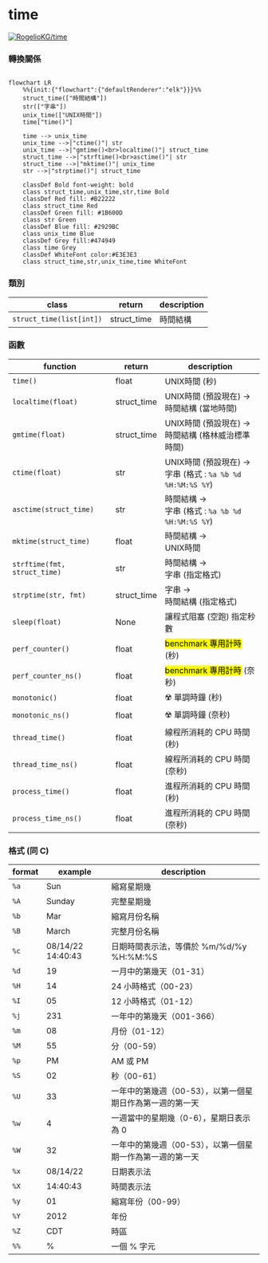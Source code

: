 # time

[![RogelioKG/time](https://img.shields.io/badge/Sync%20with%20HackMD-grey?logo=markdown)](https://hackmd.io/@RogelioKG/time)


### 轉換關係
```mermaid

flowchart LR
    %%{init:{"flowchart":{"defaultRenderer":"elk"}}}%%
    struct_time(["時間結構"])
    str(["字串"])
    unix_time(["UNIX時間"])
    time["time()"]

    time --> unix_time
    unix_time -->|"ctime()"| str
    unix_time -->|"gmtime()<br>localtime()"| struct_time
    struct_time -->|"strftime()<br>asctime()"| str
    struct_time -->|"mktime()"| unix_time
    str -->|"strptime()"| struct_time
    
    classDef Bold font-weight: bold
    class struct_time,unix_time,str,time Bold
    classDef Red fill: #B22222
    class struct_time Red
    classDef Green fill: #1B600D
    class str Green
    classDef Blue fill: #2929BC
    class unix_time Blue
    classDef Grey fill:#474949
    class time Grey
    classDef WhiteFont color:#E3E3E3
    class struct_time,str,unix_time,time WhiteFont
```

### 類別
| class                    | return      | description |
| ------------------------ | ----------- | ----------- |
| `struct_time(list[int])` | struct_time | 時間結構    |

### 函數
| function                     | return      | description                                              |
| ---------------------------- | ----------- | -------------------------------------------------------- |
| `time()`                     | float       | UNIX時間 (秒)                                            |
| `localtime(float)`           | struct_time | UNIX時間 (預設現在) -> <br>時間結構 (當地時間)              |
| `gmtime(float)`              | struct_time | UNIX時間 (預設現在) -> <br>時間結構 (格林威治標準時間)      |
| `ctime(float)`               | str         | UNIX時間 (預設現在) -> <br>字串 (格式 : `%a %b %d %H:%M:%S %Y`) |
| `asctime(struct_time)`       | str         | 時間結構 -> <br>字串 (格式 : `%a %b %d %H:%M:%S %Y`)            |
| `mktime(struct_time)`        | float       | 時間結構 -> <br>UNIX時間                                     |
| `strftime(fmt, struct_time)` | str         | 時間結構 -> <br>字串 (指定格式)                              |
| `strptime(str, fmt)`         | struct_time | 字串 -> <br>時間結構 (指定格式)                              |
| `sleep(float)`               | None        | 讓程式阻塞 (空跑) 指定秒數                               |
| `perf_counter()`             | float       | <mark>benchmark 專用計時</mark> (秒)                                |
| `perf_counter_ns()`          | float       | <mark>benchmark 專用計時</mark> (奈秒)                              |
| `monotonic()`                | float       | ☢️ 單調時鐘 (秒)                                          |
| `monotonic_ns()`             | float       | ☢️ 單調時鐘 (奈秒)                                        |
| `thread_time()`              | float       | 線程所消耗的 CPU 時間 (秒)                               |
| `thread_time_ns()`           | float       | 線程所消耗的 CPU 時間 (奈秒)                             |
| `process_time()`             | float       | 進程所消耗的 CPU 時間 (秒)                               |
| `process_time_ns()`          | float       | 進程所消耗的 CPU 時間 (奈秒)                             |

### 格式 (同 C)
| format | example           | description                                               |
| ------ | ----------------- | --------------------------------------------------------- |
| `%a`   | Sun               | 縮寫星期幾                                                |
| `%A`   | Sunday            | 完整星期幾                                                |
| `%b`   | Mar               | 縮寫月份名稱                                              |
| `%B`   | March             | 完整月份名稱                                              |
| `%c`   | 08/14/22 14:40:43 | 日期時間表示法，等價於 %m/%d/%y %H:%M:%S                  |
| `%d`   | 19                | 一月中的第幾天（01-31）                                   |
| `%H`   | 14                | 24 小時格式（00-23）                                      |
| `%I`   | 05                | 12 小時格式（01-12）                                      |
| `%j`   | 231               | 一年中的第幾天（001-366）                                 |
| `%m`   | 08                | 月份（01-12）                                             |
| `%M`   | 55                | 分（00-59）                                               |
| `%p`   | PM                | AM 或 PM                                                  |
| `%S`   | 02                | 秒（00-61）                                               |
| `%U`   | 33                | 一年中的第幾週（00-53），以第一個星期日作為第一週的第一天 |
| `%w`   | 4                 | 一週當中的星期幾（0-6），星期日表示為 0                   |
| `%W`   | 32                | 一年中的第幾週（00-53），以第一個星期一作為第一週的第一天 |
| `%x`   | 08/14/22          | 日期表示法                                                |
| `%X`   | 14:40:43          | 時間表示法                                                |
| `%y`   | 01                | 縮寫年份（00-99）                                         |
| `%Y`   | 2012              | 年份                                                      |
| `%Z`   | CDT               | 時區                                                      |
| `%%`   | %                 | 一個 % 字元                                               |

